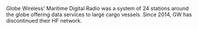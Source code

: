 Globe Wireless' Maritime Digital Radio was a system of 24 stations around the globe offering data services to large cargo vessels. Since 2014, GW has discontinued their HF network.
